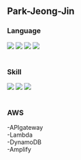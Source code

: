 ## Park-Jeong-Jin
<H3>
  Language
</H3>
<div>
  <img src = "https://img.shields.io/badge/Python-3776AB?style=for-the-badge&logo=python&logoColor=white" />
  <img src = "https://img.shields.io/badge/HTML-239120?style=for-the-badge&logo=html5&logoColor=white" />
  <img src = "https://img.shields.io/badge/CSS-239120?&style=for-the-badge&logo=css3&logoColor=white"/>
  <img src = "https://img.shields.io/badge/JavaScript-F7DF1E?style=for-the-badge&logo=JavaScript&logoColor=white"/>
</div>
<br/>
<H3>
  Skill
</H3>
<div>
  <img src="https://img.shields.io/badge/react-20232a.svg?style=for-the-badge&logo=react&logoColor=61DAFB" />
  <img src="https://img.shields.io/badge/Next.js-000?logo=nextdotjs&logoColor=fff&style=for-the-badge"/>
  <img src="https://img.shields.io/badge/Django-092E20?style=for-the-badge&logo=django&logoColor=white"/>
</div>
<br/>
<H3>
  AWS
</H3>
<div>
  -APIgateway
</div>
<div>
  -Lambda
</div>
<div>
  -DynamoDB
</div>
<div>
  -Amplify
</div>
